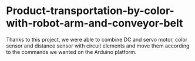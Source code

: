 # Product-transportation-by-color-with-robot-arm-and-conveyor-belt
Thanks to this project, we were able to combine DC and servo motor, color sensor and distance sensor with circuit elements and move them according to the commands we wanted on the Arduino platform.
